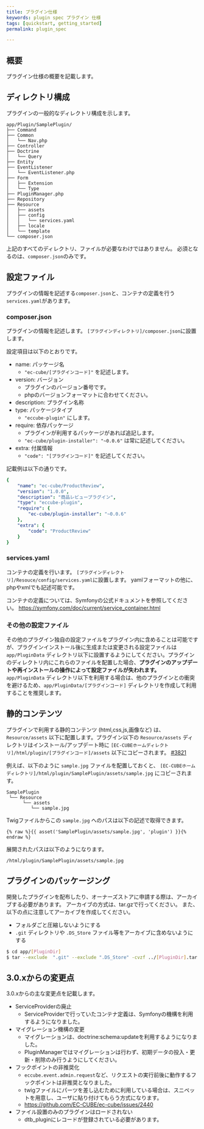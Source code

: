 ```yaml
---
title: プラグイン仕様
keywords: plugin spec プラグイン 仕様
tags: [quickstart, getting_started]
permalink: plugin_spec

---
```


## 概要

プラグイン仕様の概要を記載します。

## ディレクトリ構成

プラグインの一般的なディレクトリ構成を示します。

```
app/Plugin/SamplePlugin/
├── Command
├── Common
│   └── Nav.php
├── Controller
├── Doctrine
│   └── Query
├── Entity
├── EventListener
│   └── EventListener.php
├── Form
│   ├── Extension
│   └── Type
├── PluginManager.php
├── Repository
├── Resource
│   ├── assets
│   ├── config
│   │   └── services.yaml
│   ├── locale
│   └── template
└── composer.json
```

上記のすべてのディレクトリ、ファイルが必要なわけではありません。
必須となるのは、`composer.json`のみです。

## 設定ファイル

プラグインの情報を記述する`composer.json`と、コンテナの定義を行う`services.yaml`があります。

### composer.json

プラグインの情報を記述します。
`[プラグインディレクトリ]/composer.json`に設置します。

設定項目は以下のとおりです。

- name: パッケージ名
    - `"ec-cube/[プラグインコード]"` を記述します。
- version: バージョン
    - プラグインのバージョン番号です。
    - phpのバージョンフォーマットに合わせてください。
- description: プラグイン名称
- type: パッケージタイプ
    - `"eccube-plugin"` にします。
- require: 依存パッケージ
    - プラグインが利用するパッケージがあれば追記します。
    - `"ec-cube/plugin-installer": "~0.0.6"` は常に記述してください。
- extra: 付属情報
    - `"code": "[プラグインコード]"` を記述してください。

記載例は以下の通りです。

```yaml
{
    "name": "ec-cube/ProductReview",
    "version": "1.0.0",
    "description": "商品レビュープラグイン",
    "type": "eccube-plugin",
    "require": {
        "ec-cube/plugin-installer": "~0.0.6"
    },
    "extra": {
        "code": "ProductReview"
    }
}
```

### services.yaml

コンテナの定義を行います。
`[プラグインディレクトリ]/Resouce/config/services.yaml`に設置します。
yamlフォーマットの他に、phpやxmlでも記述可能です。

コンテナの定義については、Symfonyの公式ドキュメントを参照してください。
https://symfony.com/doc/current/service_container.html

### その他の設定ファイル
その他のプラグイン独自の設定ファイルをプラグイン内に含めることは可能ですが、プラグインインストール後に生成または変更される設定ファイルは `app/PluginData` ディレクトリ以下に設置するようにしてください。プラグインのディレクトリ内にこれらのファイルを配置した場合、**プラグインのアップデートや再インストールの操作によって設定ファイルが失われます。**
`app/PluginData` ディレクトリ以下を利用する場合は、他のプラグインとの衝突を避けるため、`app/PluginData/[プラグインコード]` ディレクトリを作成して利用することを推奨します。

## 静的コンテンツ

プラグインで利用する静的コンテンツ (html,css,js,画像など) は、`Resource/assets` 以下に配置します。プラグイン以下の `Resource/assets` ディレクトリはインストール/アップデート時に `[EC-CUBEホームディレクトリ]/html/plugin/[プラグインコード]/assets` 以下にコピーされます。 [#3821](https://github.com/EC-CUBE/ec-cube/pull/3821)


例えば、以下のように `sample.jpg` ファイルを配置しておくと、 `[EC-CUBEホームディレクトリ]/html/plugin/SamplePlugin/assets/sample.jpg` にコピーされます。

```
SamplePlugin
 └── Resource
      └── assets
         └── sample.jpg
```

Twigファイルからこの `sample.jpg` へのパスは以下の記述で取得できます。

```twig
{% raw %}{{ asset('SamplePlugin/assets/sample.jpg', 'plugin') }}{% endraw %}
```

展開されたパスは以下のようになります。

```
/html/plugin/SamplePlugin/assets/sample.jpg
```


## プラグインのパッケージング

開発したプラグインを配布したり、オーナーズストアに申請する際は、アーカイブする必要があります。
アーカイブの方式は、tar.gzで行ってください。
また、以下の点に注意してアーカイブを作成してください。
- フォルダごと圧縮しないようにする
- `.git` ディレクトリや `.DS_Store` ファイル等をアーカイブに含めないようにする

```bash
$ cd app/[PluginDir]
$ tar --exclude  ".git" --exclude ".DS_Store" -cvzf ../[PluginDir].tar.gz *
```

## 3.0.xからの変更点

3.0.xからの主な変更点を記載します。

- ServiceProviderの廃止
    - ServiceProviderで行っていたコンテナ定義は、Symfonyの機構を利用するようになりました。
- マイグレーション機構の変更
    - マイグレーションは、doctrine:schema:updateを利用するようになりました。
    - PluginManagerではマイグレーションは行わず、初期データの投入・更新・削除のみ行うようにしてください。
- フックポイントの非推奨化
    - `eccube.event.admin.request`など、リクエストの実行前後に動作するフックポイントは非推奨となりました。
    - twigファイルにパーツを差し込むために利用している場合は、スニペットを用意し、ユーザに貼り付けてもらう方式になります。
    - https://github.com/EC-CUBE/ec-cube/issues/2440
- ファイル設置のみのプラグインはロードされない
    - dtb_pluginにレコードが登録されている必要があります。
